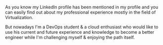 As you know my LinkedIn profile has been mentioned in my profile and you can easily find out about my professional experience mostly in the field of Virtualization.

But nowadays I'm a DevOps student & a cloud enthusiast who would like to use his current and future experience and knowledge to become a better engineer while I'm challenging myself & enjoying the path itself.
